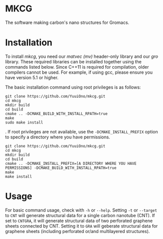# MKCG
The software making carbon's nano structures for Gromacs.

# Installation
To install _mkcg_, you need our _matvec (mv)_ header-only library and our _gro_ library. These required libraries can be installed together using the commands listed below. Since C++11 is required for compilation, older compilers cannot be used. For example, if using gcc, please ensure you have version 5.1 or higher.

The basic installation command using root privileges is as follows:
```
git clone https://github.com/YuuiOno/mkcg.git
cd mkcg
mkdir build
cd build
cmake .. -DCMAKE_BUILD_WITH_INSTALL_RPATH=true
make
sudo make install
```
. If root privileges are not available, use the `-DCMAKE_INSTALL_PREFIX` option to specify a directory where you have permissions.
```
git clone https://github.com/YuuiOno/mkcg.git
cd mkcg
mkdir build
cd build
cmake .. -DCMAKE_INSTALL_PREFIX=[A DIRECTORY WHERE YOU HAVE PERMISSIONS] -DCMAKE_BUILD_WITH_INSTALL_RPATH=true
make
make install
```
# Usage
For basic command usage, check with `-h` or `--help`. Setting `-t` or `--target` to `CNT` will generate structural data for a single carbon nanotube (CNT). If set to `CNTGRA`, it will generate structural data of two perforated graphene sheets connected by CNT. Setting it to `GRA` will geberate structural data for graphene sheets (including perforated or/and multilayered structures).
